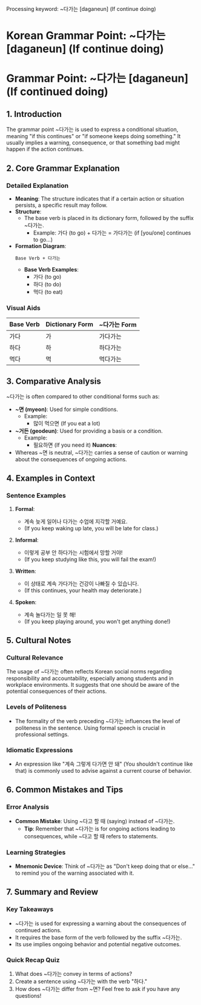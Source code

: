 Processing keyword: ~다가는 [daganeun] (If continue doing)
# Korean Grammar Point: ~다가는 [daganeun] (If continue doing)
# Grammar Point: ~다가는 [daganeun] (If continued doing)
## 1. Introduction
The grammar point ~다가는 is used to express a conditional situation, meaning "if this continues" or "if someone keeps doing something." It usually implies a warning, consequence, or that something bad might happen if the action continues.
## 2. Core Grammar Explanation
### Detailed Explanation
- **Meaning**: The structure indicates that if a certain action or situation persists, a specific result may follow.
- **Structure**: 
  - The base verb is placed in its dictionary form, followed by the suffix ~다가는.
    - Example: 가다 (to go) + 다가는 = 가다가는 (if [you/one] continues to go...)
- **Formation Diagram**:
  ```
  Base Verb + 다가는
  ```
  - **Base Verb Examples**: 
    - 가다 (to go)
    - 하다 (to do)
    - 먹다 (to eat)
  
### Visual Aids
| Base Verb | Dictionary Form | ~다가는 Form |
|-----------|------------------|---------------|
| 가다      | 가                | 가다가는      |
| 하다      | 하                | 하다가는      |
| 먹다      | 먹                | 먹다가는      |
## 3. Comparative Analysis
~다가는 is often compared to other conditional forms such as:
- **~면 (myeon)**: Used for simple conditions.
  - Example: 
    - 많이 먹으면 (If you eat a lot)
- **~거든 (geodeun)**: Used for providing a basis or a condition.
  - Example: 
    - 필요하면 (If you need it)
**Nuances**:
- Whereas ~면 is neutral, ~다가는 carries a sense of caution or warning about the consequences of ongoing actions.
## 4. Examples in Context
### Sentence Examples
1. **Formal**: 
   - 계속 늦게 일어나 다가는 수업에 지각할 거예요. 
   - (If you keep waking up late, you will be late for class.)
   
2. **Informal**:
   - 이렇게 공부 안 하다가는 시험에서 망할 거야!
   - (If you keep studying like this, you will fail the exam!)
3. **Written**:
   - 이 상태로 계속 가다가는 건강이 나빠질 수 있습니다.
   - (If this continues, your health may deteriorate.)
4. **Spoken**:
   - 계속 놀다가는 일 못 해!
   - (If you keep playing around, you won't get anything done!)
## 5. Cultural Notes
### Cultural Relevance
The usage of ~다가는 often reflects Korean social norms regarding responsibility and accountability, especially among students and in workplace environments. It suggests that one should be aware of the potential consequences of their actions.
### Levels of Politeness
- The formality of the verb preceding ~다가는 influences the level of politeness in the sentence. Using formal speech is crucial in professional settings.
### Idiomatic Expressions
- An expression like "계속 그렇게 다가면 안 돼" (You shouldn't continue like that) is commonly used to advise against a current course of behavior.
## 6. Common Mistakes and Tips
### Error Analysis
- **Common Mistake**: Using ~다고 할 때 (saying) instead of ~다가는.
  - **Tip**: Remember that ~다가는 is for ongoing actions leading to consequences, while ~다고 할 때 refers to statements.
### Learning Strategies
- **Mnemonic Device**: Think of ~다가는 as "Don't keep doing that or else..." to remind you of the warning associated with it.
## 7. Summary and Review
### Key Takeaways
- ~다가는 is used for expressing a warning about the consequences of continued actions.
- It requires the base form of the verb followed by the suffix ~다가는.
- Its use implies ongoing behavior and potential negative outcomes.
### Quick Recap Quiz
1. What does ~다가는 convey in terms of actions?
2. Create a sentence using ~다가는 with the verb "하다."
3. How does ~다가는 differ from ~면? 
Feel free to ask if you have any questions!

